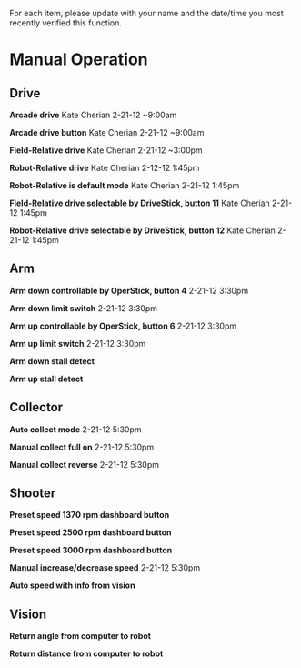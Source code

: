 For each item, please update with your name and the date/time you most recently verified this function.

# Manual Operation #
## Drive ##

**Arcade drive**     Kate Cherian 2-21-12 ~9:00am

**Arcade drive button**     Kate Cherian 2-21-12 ~9:00am

**Field-Relative drive**     Kate Cherian 2-21-12 ~3:00pm

**Robot-Relative drive**     Kate Cherian 2-12-12 1:45pm

**Robot-Relative is default mode**     Kate Cherian 2-21-12 1:45pm

**Field-Relative drive selectable by DriveStick, button 11**     Kate Cherian 2-21-12 1:45pm

**Robot-Relative drive selectable by DriveStick, button 12**     Kate Cherian 2-21-12 1:45pm

## Arm ##
**Arm down controllable by OperStick, button 4**    2-21-12 3:30pm

**Arm down limit switch**     2-21-12 3:30pm

**Arm up controllable by OperStick, button 6**    2-21-12 3:30pm

**Arm up limit switch**     2-21-12 3:30pm

**Arm down stall detect**

**Arm up stall detect**

## Collector ##
**Auto collect mode**     2-21-12 5:30pm

**Manual collect full on**     2-21-12 5:30pm

**Manual collect reverse**     2-21-12 5:30pm

## Shooter ##
**Preset speed 1370 rpm dashboard button**

**Preset speed 2500 rpm dashboard button**

**Preset speed 3000 rpm dashboard button**

**Manual increase/decrease speed** 2-21-12 5:30pm

**Auto speed with info from vision**

## Vision ##
**Return angle from computer to robot**

**Return distance from computer to robot**